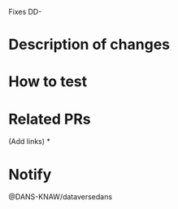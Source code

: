 Fixes DD-

# Description of changes


# How to test


# Related PRs
(Add links)
*

# Notify
@DANS-KNAW/dataversedans
